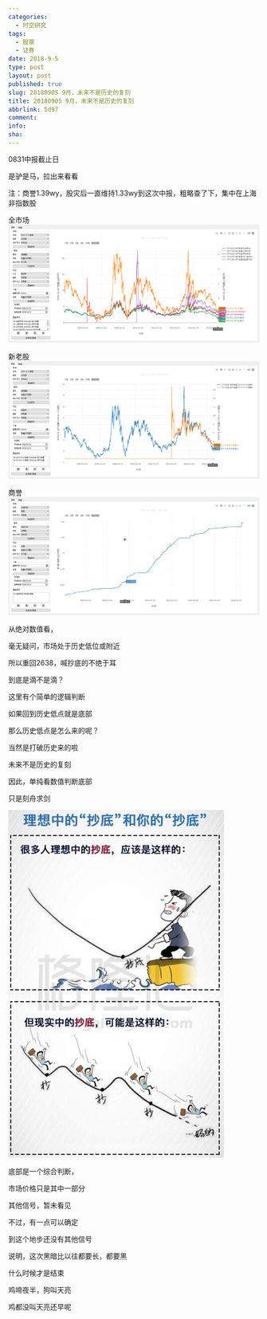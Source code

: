 ```yaml
---
categories:
  - 时空研究
tags:
  - 股票
  - 证券
date: 2018-9-5
type: post
layout: post
published: true
slug: 20180905 9月，未来不是历史的复刻
title: 20180905 9月，未来不是历史的复刻
abbrlink: 5d97
comment:
info:
sha:
---
```

0831中报截止日

是驴是马，拉出来看看

注：商誉1.39wy，股灾后一直维持1.33wy到这次中报，粗略查了下，集中在上海非指数股

全市场
![20180905-0](/images/20180905-0.gif)

新老股
![20180905-1](/images/20180905-1.gif)

商誉
![20180905-2](/images/20180905-2.gif)

从绝对数值看，

毫无疑问，市场处于历史低位或附近

所以重回2638，喊抄底的不绝于耳

到底是滴不是滴？

这里有个简单的逻辑判断

如果回到历史低点就是底部

那么历史低点是怎么来的呢？

当然是打破历史来的啦


未来不是历史的复刻

因此，单纯看数值判断底部

只是刻舟求剑

![20180905-3](/images/20180905-3.jpeg)

底部是一个综合判断，

市场价格只是其中一部分

其他信号，暂未看见

不过，有一点可以确定

到这个地步还没有其他信号

说明，这次黑暗比以往都要长，都要黑

什么时候才是结束

鸡啼夜半，狗叫天亮

鸡都没叫天亮还早呢


